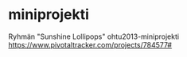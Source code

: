 miniprojekti
============

Ryhmän "Sunshine Lollipops" ohtu2013-miniprojekti
https://www.pivotaltracker.com/projects/784577#